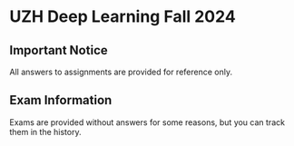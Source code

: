 # UZH Deep Learning Fall 2024

## Important Notice

All answers to assignments are provided for reference only.

## Exam Information

Exams are provided without answers for some reasons, but you can track them in the history.


